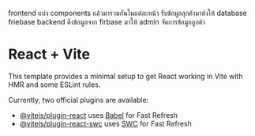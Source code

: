 frontend แบ่ง components แล้วมารวมกันในแต่ละหน้า รับข้อมูลลุกค้ามาส่งให้ database friebase
backend ดึงข้อมูลจาก firbase มาให้ admin จัดการข้อมูลลูกค้า


# React + Vite

This template provides a minimal setup to get React working in Vite with HMR and some ESLint rules.

Currently, two official plugins are available:

- [@vitejs/plugin-react](https://github.com/vitejs/vite-plugin-react/blob/main/packages/plugin-react/README.md) uses [Babel](https://babeljs.io/) for Fast Refresh
- [@vitejs/plugin-react-swc](https://github.com/vitejs/vite-plugin-react-swc) uses [SWC](https://swc.rs/) for Fast Refresh
